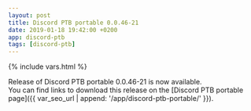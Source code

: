 ```yaml
---
layout: post
title: Discord PTB portable 0.0.46-21
date: 2019-01-18 19:42:00 +0200
app: discord-ptb
tags: [discord-ptb]
---
```

{% include vars.html %}

Release of Discord PTB portable 0.0.46-21 is now available.<br />
You can find links to download this release on the [Discord PTB portable page]({{ var_seo_url | append: '/app/discord-ptb-portable/' }}).